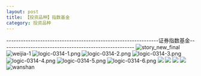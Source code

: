 ```yaml
---
layout: post
title: 【投资品种】指数基金
category: 投资品种
---
```

---------------------------------------------------------------证券指数基金-------------------------------------------------------
![story_new_final](http://r8s97vm6g.hd-bkt.clouddn.com/img/story_new_final_0322.png)
![weijia-1](http://r8s97vm6g.hd-bkt.clouddn.com/img/weijia-1.jpg)
![logic-0314-1.png](http://r8s97vm6g.hd-bkt.clouddn.com/img/logic-0314-1.png)
![logic-0314-2.png](http://r8s97vm6g.hd-bkt.clouddn.com/img/logic-0314-2.png)
![logic-0314-3.png](http://r8s97vm6g.hd-bkt.clouddn.com/img/logic-0314-3.png)
![logic-0314-4.png](http://r8s97vm6g.hd-bkt.clouddn.com/img/logic-0314-4.png)
![logic-0314-5.png](http://r8s97vm6g.hd-bkt.clouddn.com/img/logic-0314-5.png)
![logic-0314-6.png](http://r8s97vm6g.hd-bkt.clouddn.com/img/logic-0314-6.png)
![](http://r8s97vm6g.hd-bkt.clouddn.com/img/etf-0316-1.png)
![](http://r8s97vm6g.hd-bkt.clouddn.com/img/etf-0316-2.png)
![](http://r8s97vm6g.hd-bkt.clouddn.com/img/etf-0319-1.jpeg)
![](http://r8s97vm6g.hd-bkt.clouddn.com/img/factors-220404-4.png)
![wanshan](http://r8s97vm6g.hd-bkt.clouddn.com/img/wanshan.png)
